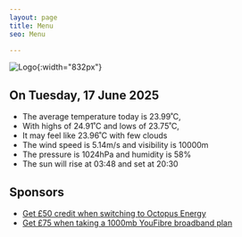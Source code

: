 ```yaml
---
layout: page
title: Menu
seo: Menu

---
```


![Logo](/images/logo.jpg){:width="832px"}

<!-- weather_marker starts -->
## On Tuesday, 17 June 2025

- The average temperature today is 23.99˚C,
- With highs of 24.91˚C and lows of 23.75˚C,
- It may feel like 23.96˚C with few clouds
- The wind speed is 5.14m/s and visibility is 10000m
- The pressure is 1024hPa and humidity is 58%
- The sun will rise at 03:48 and set at 20:30

<!-- weather_marker ends -->

## Sponsors

- [Get £50 credit when switching to Octopus Energy](https://bit.ly/3oD1nnS)
- [Get £75 when taking a 1000mb YouFibre broadband plan](https://aklam.io/91zWhU?)
